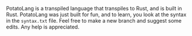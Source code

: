 PotatoLang is a transpiled language that transpiles to Rust, and is built in Rust. PotatoLang was just built for fun, and to learn, you look at the syntax in the `syntax.txt` file. Feel free to make a new branch and suggest some edits. Any help is appreciated.
